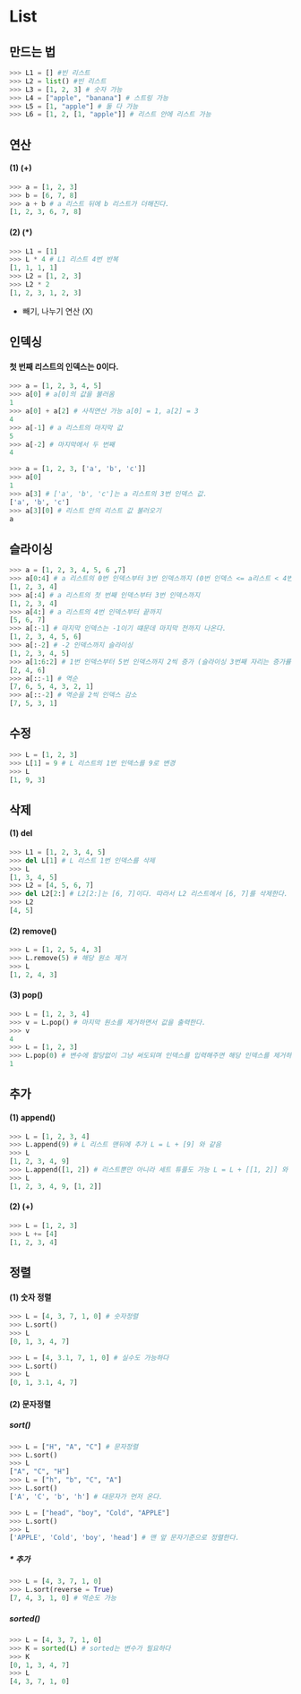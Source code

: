 

# List

## 만드는 법

```python
>>> L1 = [] #빈 리스트
>>> L2 = list() #빈 리스트
>>> L3 = [1, 2, 3] # 숫자 가능
>>> L4 = ["apple", "banana"] # 스트링 가능
>>> L5 = [1, "apple"] # 둘 다 가능
>>> L6 = [1, 2, [1, "apple"]] # 리스트 안에 리스트 가능
```



## 연산

#### (1) (+)

```python
>>> a = [1, 2, 3]
>>> b = [6, 7, 8]
>>> a + b # a 리스트 뒤에 b 리스트가 더해진다.
[1, 2, 3, 6, 7, 8]
```



#### (2) (*)

```python
>>> L1 = [1]
>>> L * 4 # L1 리스트 4번 반복
[1, 1, 1, 1]
>>> L2 = [1, 2, 3]
>>> L2 * 2
[1, 2, 3, 1, 2, 3]
```

- 빼기, 나누기 연산 (X)



## 인덱싱

#### 첫 번째 리스트의 인덱스는 0이다.

```python
>>> a = [1, 2, 3, 4, 5]
>>> a[0] # a[0]의 값을 불러옴
1
>>> a[0] + a[2] # 사칙연산 가능 a[0] = 1, a[2] = 3
4
>>> a[-1] # a 리스트의 마지막 값
5
>>> a[-2] # 마지막에서 두 번째
4
```

```python
>>> a = [1, 2, 3, ['a', 'b', 'c']]
>>> a[0]
1
>>> a[3] # ['a', 'b', 'c']는 a 리스트의 3번 인덱스 값.
['a', 'b', 'c']
>>> a[3][0] # 리스트 안의 리스트 값 불러오기
a
```



## 슬라이싱

```python
>>> a = [1, 2, 3, 4, 5, 6 ,7]
>>> a[0:4] # a 리스트의 0번 인덱스부터 3번 인덱스까지 (0번 인덱스 <= a리스트 < 4번 인덱스)
[1, 2, 3, 4]
>>> a[:4] # a 리스트의 첫 번째 인덱스부터 3번 인덱스까지
[1, 2, 3, 4]
>>> a[4:] # a 리스트의 4번 인덱스부터 끝까지
[5, 6, 7]
>>> a[:-1] # 마지막 인덱스는 -1이기 떄문데 마지막 전까지 나온다.
[1, 2, 3, 4, 5, 6]
>>> a[:-2] # -2 인덱스까지 슬라이싱
[1, 2, 3, 4, 5]
>>> a[1:6:2] # 1번 인덱스부터 5번 인덱스까지 2씩 증가 (슬라이싱 3번째 자리는 증가률)
[2, 4, 6]
>>> a[::-1] # 역순
[7, 6, 5, 4, 3, 2, 1]
>>> a[::-2] # 역순을 2씩 인덱스 감소
[7, 5, 3, 1]
```



## 수정

```python
>>> L = [1, 2, 3]
>>> L[1] = 9 # L 리스트의 1번 인덱스를 9로 변경
>>> L
[1, 9, 3]
```



## 삭제

#### (1) del

```python
>>> L1 = [1, 2, 3, 4, 5]
>>> del L[1] # L 리스트 1번 인덱스를 삭제
>>> L
[1, 3, 4, 5]
>>> L2 = [4, 5, 6, 7]
>>> del L2[2:] # L2[2:]는 [6, 7]이다. 따라서 L2 리스트에서 [6, 7]를 삭제한다.
>>> L2
[4, 5]
```

#### (2) remove()

```python
>>> L = [1, 2, 5, 4, 3]
>>> L.remove(5) # 해당 원소 제거
>>> L
[1, 2, 4, 3]
```

#### (3) pop()

```python
>>> L = [1, 2, 3, 4]
>>> v = L.pop() # 마지막 원소를 제거하면서 값을 출력한다.
>>> v
4
>>> L = [1, 2, 3]
>>> L.pop(0) # 변수에 할당없이 그냥 써도되며 인덱스를 입력해주면 해당 인덱스를 제거하며 출력한다.
1
```



## 추가

#### (1) append()

```python
>>> L = [1, 2, 3, 4]
>>> L.append(9) # L 리스트 맨뒤에 추가 L = L + [9] 와 같음
>>> L
[1, 2, 3, 4, 9]
>>> L.append([1, 2]) # 리스트뿐만 아니라 세트 튜플도 가능 L = L + [[1, 2]] 와 같음
>>> L
[1, 2, 3, 4, 9, [1, 2]]
```

#### (2) (+)

```python
>>> L = [1, 2, 3]
>>> L += [4]
[1, 2, 3, 4]
```



## 정렬

#### (1) 숫자 정렬

```python
>>> L = [4, 3, 7, 1, 0] # 숫자정렬
>>> L.sort()
>>> L
[0, 1, 3, 4, 7]
```

```python
>>> L = [4, 3.1, 7, 1, 0] # 실수도 가능하다
>>> L.sort()
>>> L
[0, 1, 3.1, 4, 7]
```



#### (2) 문자정렬

##### sort()

```python
>>> L = ["H", "A", "C"] # 문자정렬
>>> L.sort()
>>> L
["A", "C", "H"]
>>> L = ["h", "b", "C", "A"]
>>> L.sort()
['A', 'C', 'b', 'h'] # 대문자가 먼저 온다.
```

```python
>>> L = ["head", "boy", "Cold", "APPLE"]
>>> L.sort()
>>> L
['APPLE', 'Cold', 'boy', 'head'] # 맨 앞 문자기준으로 정렬한다.
```



##### * 추가

```python
>>> L = [4, 3, 7, 1, 0]
>>> L.sort(reverse = True)
[7, 4, 3, 1, 0] # 역순도 가능
```



##### sorted()

```python
>>> L = [4, 3, 7, 1, 0]
>>> K = sorted(L) # sorted는 변수가 필요하다
>>> K
[0, 1, 3, 4, 7]
>>> L
[4, 3, 7, 1, 0]
```
